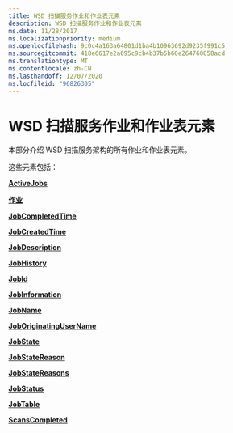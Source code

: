 ```yaml
---
title: WSD 扫描服务作业和作业表元素
description: WSD 扫描服务作业和作业表元素
ms.date: 11/28/2017
ms.localizationpriority: medium
ms.openlocfilehash: 9c0c4a163a64801d1ba4b10963692d9235f991c5
ms.sourcegitcommit: 418e6617e2a695c9cb4b37b5b60e264760858acd
ms.translationtype: MT
ms.contentlocale: zh-CN
ms.lasthandoff: 12/07/2020
ms.locfileid: "96826305"
---
```

# <a name="wsd-scan-service-job-and-job-table-elements"></a>WSD 扫描服务作业和作业表元素


本部分介绍 WSD 扫描服务架构的所有作业和作业表元素。

这些元素包括：

[**ActiveJobs**](activejobs.md)

[**作业**](job.md)

[**JobCompletedTime**](jobcompletedtime.md)

[**JobCreatedTime**](jobcreatedtime.md)

[**JobDescription**](jobdescription.md)

[**JobHistory**](jobhistory2.md)

[**JobId**](jobid.md)

[**JobInformation**](jobinformation.md)

[**JobName**](jobname.md)

[**JobOriginatingUserName**](joboriginatingusername.md)

[**JobState**](jobstate.md)

[**JobStateReason**](jobstatereason.md)

[**JobStateReasons**](jobstatereasons.md)

[**JobStatus**](jobstatus.md)

[**JobTable**](jobtable.md)

[**ScansCompleted**](scanscompleted.md)

 

 





